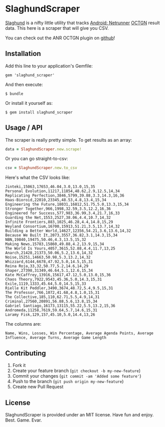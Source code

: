 # SlaghundScraper

[Slaghund](http://84.205.248.92/slaghund/slagview.aspx) is a nifty little utility that tracks
[Android: Netrunner](http://www.fantasyflightgames.com/edge_minisite.asp?eidm=207&enmi=Android:%20Netrunner%20The%20Card%20Game) [OCTGN](http://octgn.gamersjudgement.com/wordpress/anr/) result data. This here is a scraper that will give you CSV.

You can check out the ANR OCTGN plugin on [github](https://github.com/db0/Android-Netrunner-OCTGN)!

## Installation

Add this line to your application's Gemfile:

    gem 'slaghund_scraper'

And then execute:

    $ bundle

Or install it yourself as:

    $ gem install slaghund_scraper

## Usage / API

The scraper is really pretty simple. To get results as an array:

```ruby
data = SlaghundScraper.new.scrape!
```

Or you can go straight-to-csv:

```ruby
csv = SlaghundScraper.new.to_csv
```

Here's what the CSV looks like:

```csv
Jinteki,15063,17653,46.04,3.0,13.0,15,35
Personal Evolution,11217,11854,48.62,2.9,12.5,14,34
Replicating Perfection,3846,5799,39.88,3.3,14.3,16,36
Haas-Bioroid,22010,23345,48.53,4.8,13.4,15,34
Engineering the Future,18031,16812,51.75,5.0,13.3,15,34
Stronger Together,966,1998,32.59,3.5,12.2,16,36
Engineered for Success,577,983,36.99,3.4,21.7,16,33
Guarding the Net,1553,2527,38.06,4.4,10.7,14,32
Infinite Frontiers,883,1025,46.28,4.4,14.8,15,29
Weyland Consortium,16700,15913,51.21,3.5,13.7,14,32
Building a Better World,14627,12356,54.21,3.6,13.6,14,32
Because We Built It,2073,3557,36.82,3.1,14.3,15,34
NBN,19840,19475,50.46,4.3,13.5,15,32
Making News,15783,15860,49.88,4.2,13.9,15,34
The World Is Yours,4057,3615,52.88,4.4,11.7,13,25
Anarch,21428,21373,50.06,5.2,13.6,14,32
Noise,15251,14663,50.98,5.3,13.2,14,32
Whizzard,6144,6678,47.92,5.0,14.5,15,31
Reina Roja,33,32,50.77,5.2,14.6,14,29
Shaper,27398,31349,46.64,5.1,12.6,15,34
Kate McCaffrey,13916,15617,47.12,5.0,13.0,15,36
Chaos Theory,7922,9543,45.36,5.0,14.3,15,31
Exile,1119,1333,45.64,5.0,14.5,15,33
Rielle Kit Peddler,3490,3674,48.72,5.4,9.5,15,31
The Professor,766,1072,41.68,4.8,1.0,15,31
The Collective,185,110,62.71,5.5,4.9,14,31
Criminal,27560,20891,56.88,5.6,13.8,15,34
Gabriel Santiago,16173,13115,55.22,5.5,13.2,15,36
Andromeda,11258,7619,59.64,5.7,14.6,15,31
Laramy Fisk,129,157,45.10,5.0,14.4,13,26
```

The columns are:

`Name, Wins, Losses, Win Percentage, Average Agenda Points, Average Influence, Average Turns, Average Game Length`

## Contributing

1. Fork it
2. Create your feature branch (`git checkout -b my-new-feature`)
3. Commit your changes (`git commit -am 'Added some feature'`)
4. Push to the branch (`git push origin my-new-feature`)
5. Create new Pull Request

## License

SlaghundScraper is provided under an MIT license. Have fun and enjoy. Best. Game. Evar.
